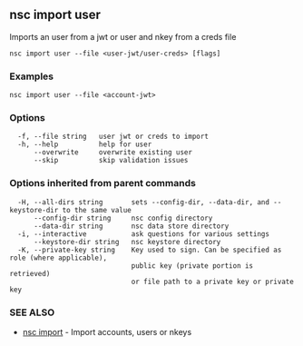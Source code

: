 ## nsc import user

Imports an user from a jwt or user and nkey from a creds file

```
nsc import user --file <user-jwt/user-creds> [flags]
```

### Examples

```
nsc import user --file <account-jwt>
```

### Options

```
  -f, --file string   user jwt or creds to import
  -h, --help          help for user
      --overwrite     overwrite existing user
      --skip          skip validation issues
```

### Options inherited from parent commands

```
  -H, --all-dirs string       sets --config-dir, --data-dir, and --keystore-dir to the same value
      --config-dir string     nsc config directory
      --data-dir string       nsc data store directory
  -i, --interactive           ask questions for various settings
      --keystore-dir string   nsc keystore directory
  -K, --private-key string    Key used to sign. Can be specified as role (where applicable),
                              public key (private portion is retrieved)
                              or file path to a private key or private key 
```

### SEE ALSO

* [nsc import](nsc_import.md)	 - Import accounts, users or nkeys

